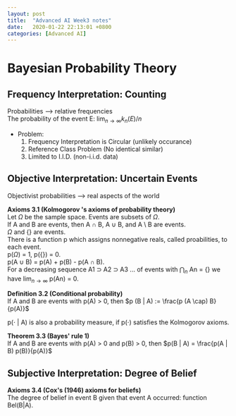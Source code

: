 ```yaml
---
layout: post
title:  "Advanced AI Week3 notes"
date:   2020-01-22 22:13:01 +0800
categories: [Advanced AI]
---
```


# Bayesian Probability Theory  

## Frequency Interpretation: Counting  
Probabilities --> relative frequencies  
The probability of the event E: $\lim_{n \to \infty} k_n (E) / n$  

* Problem:  
	1. Frequency Interpretation is Circular (unlikely occurance) 
	2. Reference Class Problem (No identical similar)  
	3. Limited to I.I.D. (non-i.i.d. data)  

## Objective Interpretation: Uncertain Events  
Objectivist probabilities --> real aspects of the world  

**Axioms 3.1 (Kolmogorov 's axioms of probability theory)**  
Let $\Omega$ be the sample space. Events are subsets of $\Omega$.  
If A and B are events, then A $\cap$ B, A $\cup$ B, and A \ B are events.  
$\Omega$ and \{\} are events.  
There is a function p which assigns nonnegative reals, called proabilities, to each event.  
p($\Omega$) = 1, p(\{\}) = 0.  
p(A $\cup$ B) = p(A) + p(B) - p(A $\cap$ B).  
For a decreasing sequence A1 $\supset$ A2 $\supset$ A3 ... of events with $\bigcap_n$ An = \{\} we have $\lim_{n \to \infty}$ p(An) = 0.  

**Definition 3.2 (Conditional probability)**  
If A and B are events with p(A) > 0, then $p (B | A) := \frac{p (A \cap) B}{p(A)}$  

p($\cdot$ \| A) is also a probability measure, if p($\cdot$) satisfies the Kolmogorov axioms.  

**Theorem 3.3 (Bayes' rule 1)**  
If A and B are events with p(A) > 0 and p(B) > 0, then $p(B | A) = \frac{p(A | B) p(B)}{p(A)}$  

## Subjective Interpretation: Degree of Belief  
**Axioms 3.4 (Cox's (1946) axioms for beliefs)**  
The degree of belief in event B given that event A occurred: function Bel(B|A).  